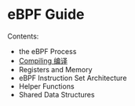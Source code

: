# eBPF Guide

Contents:

+ the eBPF Process
+ [Compiling 编译](compiling/README.md)
+ Registers and Memory
+ eBPF Instruction Set Architecture
+ Helper Functions
+ Shared Data Structures
